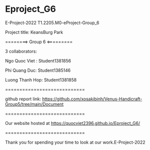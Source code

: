 # Eproject_G6

E-Project-2022 T1.2205.M0-eProject-Group_6

Project title: KeansBurg Park

========> Group 6 <=========

3 collaborators:

Ngo Quoc Viet : Student1381856

Phi Quang Duc: Student1385146

Luong Thanh Hop: Student1381858

============================

github report link: https://github.com/xosakibinh/Venus-Handicraft-Group5/tree/main/Document

============================

Our website hosted at https://quocviet2396.github.io/Eproject_G6/

============================

Thank you for spending your time to look at our work.E-Project-2022